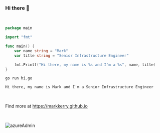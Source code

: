 ### Hi there 👋

<br>


```go
package main

import "fmt"

func main() {
	var name string = "Mark"
	var title string = "Senior Infrastructure Engineer"

	fmt.Printf("Hi there, my name is %s and I'm a %s", name, title)
}
```

```terminal
go run hi.go  

Hi there, my name is Mark and I'm a Senior Infrastructure Engineer
```

<br>

<!--
- 🔭 I’m currently working on Microsoft Azure
- 🌱 I’m currently learning Azure Certified Solutions Architect Expert and Azure Certified Developer Associate
- ⚡ Fun fact: Here to learn all things DevOps and SRE
-->

Find more at https://markkerry.github.io

<br>

![azureAdmin](https://images.youracclaim.com/images/35d18649-95c6-4c78-b07a-cfc1362318f3/azure-administrator-associate.png)